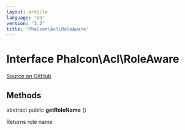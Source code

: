```yaml
---
layout: article
language: 'en'
version: '3.2'
title: 'Phalcon\Acl\RoleAware'
---
```

# Interface **Phalcon\Acl\RoleAware**

<a href="https://github.com/phalcon/cphalcon/tree/v3.2.0/phalcon/acl/roleaware.zep" class="btn btn-default btn-sm">Source on GitHub</a>

## Methods
abstract public  **getRoleName** ()

Returns role name
